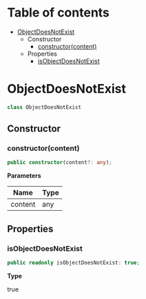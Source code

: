 # Table of contents

* [ObjectDoesNotExist][ClassDeclaration-1]
    * Constructor
        * [constructor(content)][Constructor-1]
    * Properties
        * [isObjectDoesNotExist][PropertyDeclaration-3]

# ObjectDoesNotExist

```typescript
class ObjectDoesNotExist
```
## Constructor

### constructor(content)

```typescript
public constructor(content?: any);
```

**Parameters**

| Name    | Type |
| ------- | ---- |
| content | any  |

## Properties

### isObjectDoesNotExist

```typescript
public readonly isObjectDoesNotExist: true;
```

**Type**

true

[ClassDeclaration-1]: objectdoesnotexist.md#objectdoesnotexist
[Constructor-1]: objectdoesnotexist.md#constructorcontent
[PropertyDeclaration-3]: objectdoesnotexist.md#isobjectdoesnotexist